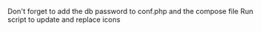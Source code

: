 Don't forget to add the db password to conf.php and the compose file
Run script to update and replace icons